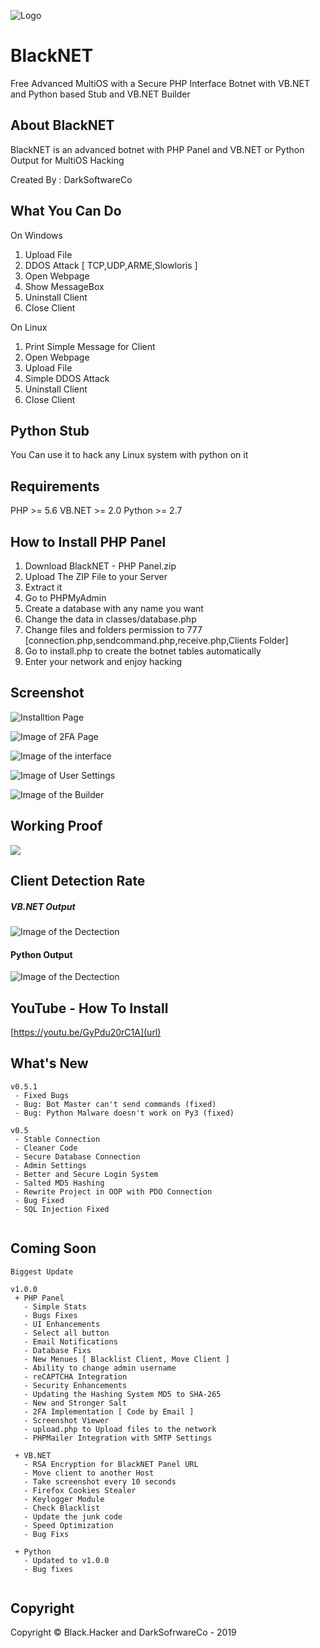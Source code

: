 ![Logo](https://a.top4top.net/p_1104t3ole1.png)

# BlackNET
Free Advanced MultiOS with a Secure PHP Interface Botnet with VB.NET and Python based Stub and VB.NET Builder

## About BlackNET
BlackNET is an advanced botnet with PHP Panel and VB.NET or Python Output for MultiOS Hacking

Created By : DarkSoftwareCo

## What You Can Do
On Windows
1. Upload File
2. DDOS Attack [ TCP,UDP,ARME,Slowloris ]
3. Open Webpage
4. Show MessageBox
5. Uninstall Client
6. Close Client

On Linux
1. Print Simple Message for Client
2. Open Webpage
3. Upload File
4. Simple DDOS Attack
5. Uninstall Client
6. Close Client

## Python Stub
You Can use it to hack any Linux system with python on it

## Requirements
PHP >= 5.6
VB.NET >= 2.0
Python >= 2.7


## How to Install PHP Panel
1. Download BlackNET - PHP Panel.zip
2. Upload The ZIP File to your Server
3. Extract it
4. Go to PHPMyAdmin
5. Create a database with any name you want
6. Change the data in classes/database.php
7. Change files and folders permission to 777 [connection.php,sendcommand.php,receive.php,Clients Folder]
8. Go to install.php to create the botnet tables automatically
9. Enter your network and enjoy hacking

## Screenshot
![Installtion Page](https://i.imgur.com/RwNTwgs.png)

![Image of 2FA Page](https://i.imgur.com/v1zCoiv.png)

![Image of the interface](https://2.top4top.net/p_1400xno5n1.png)

![Image of User Settings](https://i.imgur.com/LcCL9je.png)

![Image of the Builder](https://i.gyazo.com/3aeeb4aab1015b4a6e9c171ad20d21ed.png)

## Working Proof
![](https://6.top4top.net/p_1327v2kiv1.gif)

## Client Detection Rate

##### VB.NET Output
![Image of the Dectection](https://antiscan.me/images/result/cYi5BmDOwzWU.png)

#### Python Output
![Image of the Dectection](https://d.top4top.net/p_1107ly63e1.png)

## YouTube - How To Install
[https://youtu.be/GyPdu20rC1A](url)

## What's New

```
v0.5.1
 - Fixed Bugs
 - Bug: Bot Master can't send commands (fixed)
 - Bug: Python Malware doesn't work on Py3 (fixed)

v0.5
 - Stable Connection
 - Cleaner Code
 - Secure Database Connection
 - Admin Settings
 - Better and Secure Login System
 - Salted MD5 Hashing
 - Rewrite Project in OOP with PDO Connection
 - Bug Fixed
 - SQL Injection Fixed
  
```

## Coming Soon

```
Biggest Update

v1.0.0
 + PHP Panel
   - Simple Stats
   - Bugs Fixes
   - UI Enhancements
   - Select all button
   - Email Notifications
   - Database Fixs
   - New Menues [ Blacklist Client, Move Client ]
   - Ability to change admin username
   - reCAPTCHA Integration
   - Security Enhancements
   - Updating the Hashing System MD5 to SHA-265
   - New and Stronger Salt
   - 2FA Implementation [ Code by Email ]
   - Screenshot Viewer
   - upload.php to Upload files to the network
   - PHPMailer Integration with SMTP Settings 
   
 + VB.NET
   - RSA Encryption for BlackNET Panel URL
   - Move client to another Host
   - Take screenshot every 10 seconds
   - Firefox Cookies Stealer
   - Keylogger Module
   - Check Blacklist
   - Update the junk code
   - Speed Optimization
   - Bug Fixs
   
 + Python
   - Updated to v1.0.0
   - Bug fixes
   
```

## Copyright
Copyright © Black.Hacker and DarkSofrwareCo - 2019
